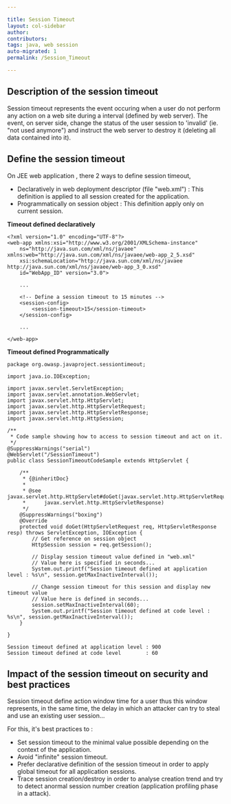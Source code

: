 ```yaml
---

title: Session Timeout
layout: col-sidebar
author:
contributors:
tags: java, web session
auto-migrated: 1
permalink: /Session_Timeout

---
```


## Description of the session timeout

Session timeout represents the event occuring when a user do not perform
any action on a web site during a interval (defined by web server). The
event, on server side, change the status of the user session to
'invalid' (ie. "not used anymore") and instruct the web server to
destroy it (deleting all data contained into it).

## Define the session timeout

On JEE web application , there 2 ways to define session timeout,

  - Declaratively in web deployment descriptor (file "web.xml") : This
    definition is applied to all session created for the application.
  - Programmatically on session object : This definition apply only on
    current session.

**Timeout defined declaratively**

    <?xml version="1.0" encoding="UTF-8"?>
    <web-app xmlns:xsi="http://www.w3.org/2001/XMLSchema-instance"
        ns="http://java.sun.com/xml/ns/javaee" xmlns:web="http://java.sun.com/xml/ns/javaee/web-app_2_5.xsd"
        xsi:schemaLocation="http://java.sun.com/xml/ns/javaee http://java.sun.com/xml/ns/javaee/web-app_3_0.xsd"
        id="WebApp_ID" version="3.0">

        ...

        <!-- Define a session timeout to 15 minutes -->
        <session-config>
            <session-timeout>15</session-timeout>
        </session-config>

        ...

    </web-app>

**Timeout defined Programmatically**

    package org.owasp.javaproject.sessiontimeout;

    import java.io.IOException;

    import javax.servlet.ServletException;
    import javax.servlet.annotation.WebServlet;
    import javax.servlet.http.HttpServlet;
    import javax.servlet.http.HttpServletRequest;
    import javax.servlet.http.HttpServletResponse;
    import javax.servlet.http.HttpSession;

    /**
     * Code sample showing how to access to session timeout and act on it.
     */
    @SuppressWarnings("serial")
    @WebServlet("/SessionTimeout")
    public class SessionTimeoutCodeSample extends HttpServlet {

        /**
         * {@inheritDoc}
         *
         * @see javax.servlet.http.HttpServlet#doGet(javax.servlet.http.HttpServletRequest,
         *      javax.servlet.http.HttpServletResponse)
         */
        @SuppressWarnings("boxing")
        @Override
        protected void doGet(HttpServletRequest req, HttpServletResponse resp) throws ServletException, IOException {
            // Get reference on session object
            HttpSession session = req.getSession();

            // Display session timeout value defined in "web.xml"
            // Value here is specified in seconds...
            System.out.printf("Session timeout defined at application level : %s\n", session.getMaxInactiveInterval());

            // Change session timeout for this session and display new timeout value
            // Value here is defined in seconds...
            session.setMaxInactiveInterval(60);
            System.out.printf("Session timeout defined at code level : %s\n", session.getMaxInactiveInterval());
        }

    }

    Session timeout defined at application level : 900
    Session timeout defined at code level        : 60

## Impact of the session timeout on security and best practices

Session timeout define action window time for a user thus this window
represents, in the same time, the delay in which an attacker can try to
steal and use an existing user session...

For this, it's best practices to :

  - Set session timeout to the minimal value possible depending on the
    context of the application.
  - Avoid "infinite" session timeout.
  - Prefer declarative definition of the session timeout in order to
    apply global timeout for all application sessions.
  - Trace session creation/destroy in order to analyse creation trend
    and try to detect anormal session number creation (application
    profiling phase in a attack).
